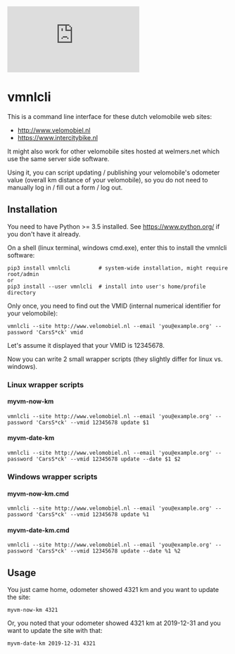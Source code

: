 ![velomobiel.nl QuattroVelo](https://gallery.welmers.net/main.php?g2_view=core.DownloadItem&g2_itemId=47348)

# vmnlcli

This is a command line interface for these dutch velomobile web sites:
- http://www.velomobiel.nl
- https://www.intercitybike.nl

It might also work for other velomobile sites hosted at welmers.net which use the same server side software.

Using it, you can script updating / publishing your velomobile's odometer value (overall km distance of your velomobile),
so you do not need to manually log in / fill out a form / log out.


## Installation

You need to have Python >= 3.5 installed.
See https://www.python.org/ if you don't have it already.

On a shell (linux terminal, windows cmd.exe), enter this to install the vmnlcli software:

    pip3 install vmnlcli         # system-wide installation, might require root/admin
    or
    pip3 install --user vmnlcli  # install into user's home/profile directory

Only once, you need to find out the VMID (internal numerical identifier for your velomobile):

    vmnlcli --site http://www.velomobiel.nl --email 'you@example.org' --password 'CarsS*ck' vmid

Let's assume it displayed that your VMID is 12345678.

Now you can write 2 small wrapper scripts (they slightly differ for linux vs. windows).

### Linux wrapper scripts

#### myvm-now-km

    vmnlcli --site http://www.velomobiel.nl --email 'you@example.org' --password 'CarsS*ck' --vmid 12345678 update $1

#### myvm-date-km

    vmnlcli --site http://www.velomobiel.nl --email 'you@example.org' --password 'CarsS*ck' --vmid 12345678 update --date $1 $2

### Windows wrapper scripts

#### myvm-now-km.cmd

    vmnlcli --site http://www.velomobiel.nl --email 'you@example.org' --password 'CarsS*ck' --vmid 12345678 update %1

#### myvm-date-km.cmd

    vmnlcli --site http://www.velomobiel.nl --email 'you@example.org' --password 'CarsS*ck' --vmid 12345678 update --date %1 %2

## Usage

You just came home, odometer showed 4321 km and you want to update the site:

    myvm-now-km 4321

Or, you noted that your odometer showed 4321 km at 2019-12-31 and you want to update the site with that:

    myvm-date-km 2019-12-31 4321
